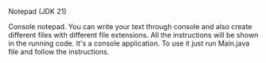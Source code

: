 Notepad (JDK 21)

Console notepad. You can write your text through console and also create different files with different file extensions.
All the instructions will be shown in the running code.
It's a console application. To use it just run Main.java file and follow the instructions.
